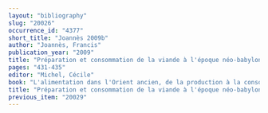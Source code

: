 ```yaml
---
layout: "bibliography"
slug: "20026"
occurrence_id: "4377"
short_title: "Joannès 2009b"
author: "Joannès, Francis"
publication_year: "2009"
title: "Préparation et consommation de la viande à l'époque néo-babylonienne."
pages: "431-435"
editor: "Michel, Cécile"
book: "L'alimentation dans l'Orient ancien, de la production à la consommation, hème IX, Cahiers des hèmes transversaux d'ArScAn vol IX, 2007-2010"
title: "Préparation et consommation de la viande à l'époque néo-babylonienne."
previous_item: "20029"
---
```

